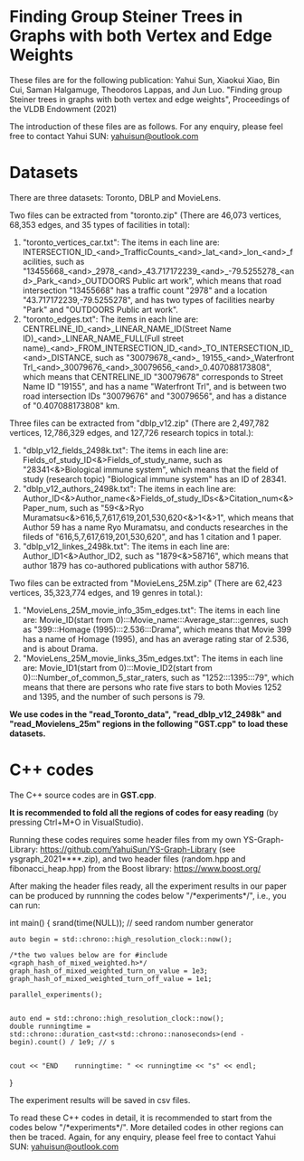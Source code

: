 # Finding Group Steiner Trees in Graphs with both Vertex and Edge Weights

These files are for the following publication:
Yahui Sun, Xiaokui Xiao, Bin Cui, Saman Halgamuge, Theodoros Lappas, and Jun Luo. "Finding group Steiner trees in graphs with both vertex and edge weights", Proceedings of the VLDB Endowment (2021) 

The introduction of these files are as follows. For any enquiry, please feel free to contact Yahui SUN: yahuisun@outlook.com


# Datasets

There are three datasets: Toronto, DBLP and MovieLens. 

Two files can be extracted from "toronto.zip" (There are 46,073 vertices, 68,353 edges, and 35 types of facilities in total):
1) "toronto_vertices_car.txt": The items in each line are: INTERSECTION_ID\_\<and\>\_TrafficCounts\_\<and\>\_lat\_\<and\>\_lon\_\<and\>\_facilities, such as "13455668\_\<and\>\_2978\_\<and\>\_43.717172239\_\<and\>\_-79.5255278\_\<and\>\_Park\_\<and\>\_OUTDOORS Public art work", which means that road intersection "13455668" has a traffic count "2978" and a location "43.717172239,-79.5255278", and has two types of facilities nearby "Park" and "OUTDOORS Public art work".
2) "toronto_edges.txt": The items in each line are: CENTRELINE_ID\_\<and\>\_LINEAR_NAME_ID(Street Name ID)\_\<and\>\_LINEAR_NAME_FULL(Full street name)\_\<and\>\_FROM_INTERSECTION_ID\_\<and\>\_TO_INTERSECTION_ID\_\<and\>\_DISTANCE, such as "30079678\_\<and\>\_ 19155\_\<and\>\_Waterfront Trl\_\<and\>\_30079676\_\<and\>\_30079656\_\<and\>\_0.407088173808", which means that CENTRELINE_ID "30079678" corresponds to Street Name ID "19155", and has a name "Waterfront Trl", and is between two road intersection IDs "30079676" and "30079656", and has a distance of "0.407088173808" km.

Three files can be extracted from "dblp_v12.zip" (There are 2,497,782 vertices, 12,786,329 edges, and 127,726 research topics in total.):
1) "dblp_v12_fields_2498k.txt": The items in each line are: Fields_of_study_ID\<\&\>Fields_of_study_name, such as "28341\<\&\>Biological immune system", which means that the field of study (research topic) "Biological immune system" has an ID of 28341.
2) "dblp_v12_authors_2498k.txt": The items in each line are: Author_ID\<\&\>Author_name\<\&\>Fields_of_study_IDs\<\&\>Citation_num\<\&\>Paper_num, such as "59\<\&\>Ryo Muramatsu\<\&\>616,5,7,617,619,201,530,620\<\&\>1\<\&\>1", which means that Author 59 has a name Ryo Muramatsu, and conducts researches in the fileds of "616,5,7,617,619,201,530,620", and has 1 citation and 1 paper.
3) "dblp_v12_linkes_2498k.txt": The items in each line are: Author_ID1\<\&\>Author_ID2, such as "1879\<\&\>58716", which means that author 1879 has co-authored publications with author 58716.

Two files can be extracted from "MovieLens_25M.zip" (There are 62,423 vertices, 35,323,774 edges, and 19 genres in total.):
1) "MovieLens_25M_movie_info_35m_edges.txt": The items in each line are: Movie_ID(start from 0):::Movie_name:::Average_star:::genres, such as "399:::Homage (1995):::2.536:::Drama", which means that Movie 399 has a name of Homage (1995), and has an average rating star of 2.536, and is about Drama.
2) "MovieLens_25M_movie_links_35m_edges.txt": The items in each line are: Movie_ID1(start from 0):::Movie_ID2(start from 0):::Number_of_common_5_star_raters, such as "1252:::1395:::79", which means that there are persons who rate five stars to both Movies 1252 and 1395, and the number of such persons is 79.


<b>We use codes in the "read_Toronto_data", "read_dblp_v12_2498k" and "read_Movielens_25m" regions in the following "GST.cpp" to load these datasets.</b>


# C++ codes 

The C++ source codes are in <b>GST.cpp</b>. 

<b>It is recommended to fold all the regions of codes for easy reading</b> (by pressing Ctrl+M+O in VisualStudio). 

Running these codes requires some header files from my own YS-Graph-Library: https://github.com/YahuiSun/YS-Graph-Library (see ysgraph_2021****.zip), and two header files (random.hpp and fibonacci_heap.hpp) from the Boost library: https://www.boost.org/ 

After making the header files ready, all the experiment results in our paper can be produced by runnning the codes below "/\*experiments\*/", i.e., you can run:

int main()
{
	srand(time(NULL)); //  seed random number generator   

	auto begin = std::chrono::high_resolution_clock::now();

	/*the two values below are for #include <graph_hash_of_mixed_weighted.h>*/
	graph_hash_of_mixed_weighted_turn_on_value = 1e3;
	graph_hash_of_mixed_weighted_turn_off_value = 1e1;

	parallel_experiments();


	auto end = std::chrono::high_resolution_clock::now();
	double runningtime = std::chrono::duration_cast<std::chrono::nanoseconds>(end - begin).count() / 1e9; // s


	cout << "END    runningtime: " << runningtime << "s" << endl;

}

The experiment results will be saved in csv files.

To read these C++ codes in detail, it is recommended to start from the codes below "/\*experiments\*/". More detailed codes in other regions can then be traced. Again, for any enquiry, please feel free to contact Yahui SUN: yahuisun@outlook.com






